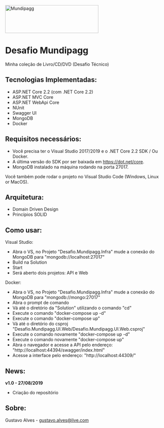 <img src="https://www.mundipagg.com/wp-content/uploads/2018/02/mundipagg-colorida.svg" height="90px" width="300px" alt="Mundipagg"> 


Desafio Mundipagg
=====================
Minha coleção de Livro/CD/DVD (Desafio Técnico)

## Tecnologias Implementadas:

- ASP.NET Core 2.2 (com .NET Core 2.2)
- ASP.NET MVC Core 
- ASP.NET WebApi Core
- NUnit
- Swagger UI
- MongoDB
- Docker

## Requisitos necessários:
- Você precisa ter o Visual Studio 2017/2019 e o .NET Core 2.2 SDK / Ou Docker.
- A última versão do SDK por ser baixada em https://dot.net/core.
- MongoDB instalado na máquina rodando na porta 27017.

Você também pode rodar o projeto no Visual Studio Code (Windows, Linux or MacOS).

## Arquitetura:

- Domain Driven Design
- Princípios SOLID

## Como usar:
Visual Studio:
- Abra o VS, no Projeto "Desafio.Mundipagg.Infra" mude a conexão do MongoDB para "mongodb://localhost:27017"
- Build na Solution
- Start
- Será aberto dois projetos: API e Web

Docker:
 - Abra o VS, no Projeto "Desafio.Mundipagg.Infra" mude a conexão do MongoDB para "mongodb://mongo:27017"
 - Abra o prompt de comando
 - Vá até o diretório da "Solution" utilizando o comando "cd"
 - Execute o comando "docker-compose up -d"
 - Execute o comando "docker-compose up"
 - Vá até o diretório do csproj "Desafio.Mundipagg.UI.Web/Desafio.Mundipagg.UI.Web.csproj"
 - Execute o comando novamente "docker-compose up -d"
 - Execute o comando novamente "docker-compose up"
 - Abra o navegador e acesse a API pelo endereço: "http://localhost:44394/swagger/index.html"
 - Acesse a interface pelo endereço: "http://localhost:44309/"

## News:

**v1.0 - 27/08/2019**
- Criação do repositório

## Sobre:
Gustavo Alves - gustavo.alves@live.com

